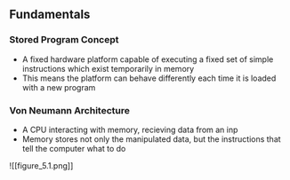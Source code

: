 ## Fundamentals

### Stored Program Concept
- A fixed hardware platform capable of executing a fixed set of simple instructions which exist temporarily in memory
- This means the platform can behave differently each time it is loaded with a new program

### Von Neumann Architecture
- A CPU interacting with memory, recieving data from an inp
- Memory stores not only the manipulated data, but the instructions that tell the computer what to do

![[figure_5.1.png]]

